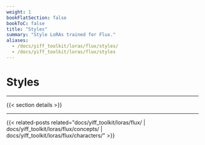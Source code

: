 ```yaml
---
weight: 1
bookFlatSection: false
bookToC: false
title: "Styles"
summary: "Style LoRAs trained for Flux."
aliases:
  - /docs/yiff_toolkit/loras/flux/styles/
  - /docs/yiff_toolkit/loras/flux/styles
---
```


<!--markdownlint-disable MD025 -->

# Styles

---

{{< section details >}}

---

{{< related-posts related="docs/yiff_toolkit/loras/flux/ | docs/yiff_toolkit/loras/flux/concepts/ | docs/yiff_toolkit/loras/flux/characters/" >}}
